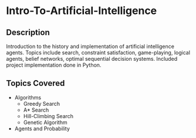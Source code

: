 # Intro-To-Artificial-Intelligence

## Description
Introduction to the history and implementation of artificial intelligence agents. Topics include search, constraint satisfaction, game-playing, logical agents, belief networks, optimal sequential decision systems. Included project implementation done in Python.

## Topics Covered
* Algorithms
  * Greedy Search
  * A* Search
  * Hill-Climbing Search
  * Genetic Algorithm
* Agents and Probability
